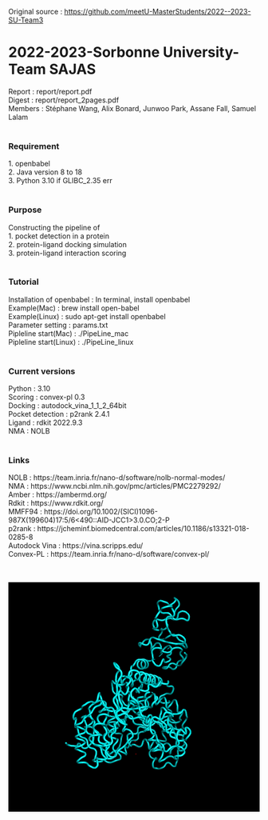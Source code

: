 Original source : https://github.com/meetU-MasterStudents/2022--2023-SU-Team3 <br>

# 2022-2023-Sorbonne University-Team SAJAS <br>
Report : report/report.pdf <br>
Digest : report/report_2pages.pdf <br>
Members : Stéphane Wang, Alix Bonard, Junwoo Park, Assane Fall, Samuel Lalam<br>
<br>
<h3>Requirement</h3>
1. openbabel<br>
2. Java version 8 to 18<br>
3. Python 3.10 if GLIBC_2.35 err <br><br>

<h3>Purpose</h3> 
Constructing the pipeline of 
<br>
1. pocket detection in a protein
<br>
2. protein-ligand docking simulation
<br>
3. protein-ligand interaction scoring
<br>

<br>
<h3>Tutorial</h3>
Installation of openbabel : In terminal, install openbabel<br>
Example(Mac) : brew install open-babel <br>
Example(Linux) : sudo apt-get install openbabel <br>
Parameter setting : params.txt <br>
Pipleline start(Mac) : ./PipeLine_mac <br>
Pipleline start(Linux) : ./PipeLine_linux <br>


<br>
<h3>Current versions</h3>
Python : 3.10 <br>
Scoring : convex-pl 0.3 <br>
Docking : autodock_vina_1_1_2_64bit <br>
Pocket detection : p2rank 2.4.1 <br>
Ligand : rdkit 2022.9.3 <br>
NMA : NOLB <br>

<br>
<h3>Links</h3>
NOLB : https://team.inria.fr/nano-d/software/nolb-normal-modes/ <br>
NMA : https://www.ncbi.nlm.nih.gov/pmc/articles/PMC2279292/ <br>
Amber : https://ambermd.org/ <br>
Rdkit : https://www.rdkit.org/ <br>
MMFF94 : https://doi.org/10.1002/(SICI)1096-987X(199604)17:5/6<490::AID-JCC1>3.0.CO;2-P <br>
p2rank : https://jcheminf.biomedcentral.com/articles/10.1186/s13321-018-0285-8 <br>
Autodock Vina : https://vina.scripps.edu/ <br>
Convex-PL : https://team.inria.fr/nano-d/software/convex-pl/ <br>
<br>
<br>


![](https://github.com/JunwooParkSaribu/PLI/blob/main/img/red_withligand.gif)

